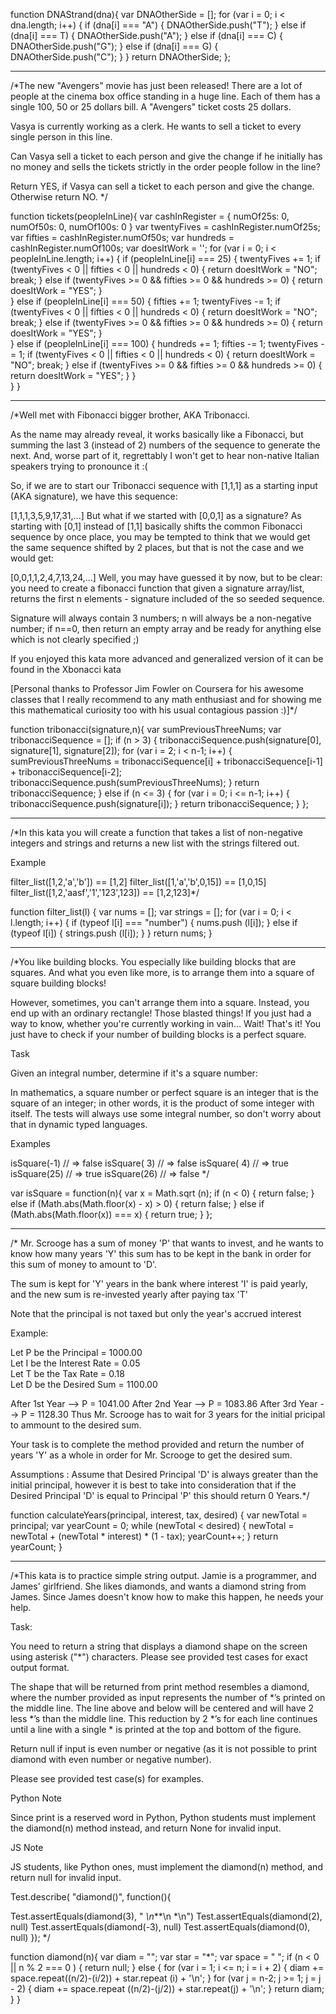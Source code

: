 function DNAStrand(dna){
  var DNAOtherSide = [];
  for (var i = 0; i < dna.length; i++) {
    if (dna[i] === "A") {
      DNAOtherSide.push("T");
    } else if (dna[i] === T) {
      DNAOtherSide.push("A");
    } else if (dna[i] === C) {
      DNAOtherSide.push("G");
    } else if (dna[i] === G) {
      DNAOtherSide.push("C");
    }
  }
 return DNAOtherSide; 
};  
_________________________________________

/*The new "Avengers" movie has just been released! There are a lot of people at the cinema box office standing in a huge line. Each of them has a single 100, 50 or 25 dollars bill. A "Avengers" ticket costs 25 dollars.

Vasya is currently working as a clerk. He wants to sell a ticket to every single person in this line.

Can Vasya sell a ticket to each person and give the change if he initially has no money and sells the tickets strictly in the order people follow in the line?

Return YES, if Vasya can sell a ticket to each person and give the change. Otherwise return NO. */

function tickets(peopleInLine){
  var cashInRegister = {
    numOf25s: 0,
    numOf50s: 0,
    numOf100s: 0
  }
  var twentyFives = cashInRegister.numOf25s;
  var fifties = cashInRegister.numOf50s;
  var hundreds = cashInRegister.numOf100s;
  var doesItWork = '';
  for (var i = 0; i < peopleInLine.length; i++) {
    if (peopleInLine[i] === 25) {
      twentyFives += 1;
      if (twentyFives < 0 || fifties < 0 || hundreds < 0) {
        return doesItWork = "NO";
        break;
      } else if (twentyFives >= 0 && fifties >= 0 && hundreds >= 0) {
        return doesItWork = "YES";
      }  
    } else if (peopleInLine[i] === 50) {
      fifties += 1;
      twentyFives -= 1;
      if (twentyFives < 0 || fifties < 0 || hundreds < 0) {
        return doesItWork = "NO";
        break;
      } else if (twentyFives >= 0 && fifties >= 0 && hundreds >= 0) {
        return doesItWork = "YES";
      }   
    } else if (peopleInLine[i] === 100) {
      hundreds += 1;
      fifties -= 1;
      twentyFives -= 1;
      if (twentyFives < 0 || fifties < 0 || hundreds < 0) {
        return doesItWork = "NO";
        break;
      } else if (twentyFives >= 0 && fifties >= 0 && hundreds >= 0) {
        return doesItWork = "YES";
      } 
    }    
  }
}

_______________________________

/*Well met with Fibonacci bigger brother, AKA Tribonacci.

As the name may already reveal, it works basically like a Fibonacci, but summing the last 3 (instead of 2) numbers of the sequence to generate the next. And, worse part of it, regrettably I won't get to hear non-native Italian speakers trying to pronounce it :(

So, if we are to start our Tribonacci sequence with [1,1,1] as a starting input (AKA signature), we have this sequence:

[1,1,1,3,5,9,17,31,...]
But what if we started with [0,0,1] as a signature? As starting with [0,1] instead of [1,1] basically shifts the common Fibonacci sequence by once place, you may be tempted to think that we would get the same sequence shifted by 2 places, but that is not the case and we would get:

[0,0,1,1,2,4,7,13,24,...]
Well, you may have guessed it by now, but to be clear: you need to create a fibonacci function that given a signature array/list, returns the first n elements - signature included of the so seeded sequence.

Signature will always contain 3 numbers; n will always be a non-negative number; if n==0, then return an empty array and be ready for anything else which is not clearly specified ;)

If you enjoyed this kata more advanced and generalized version of it can be found in the Xbonacci kata

[Personal thanks to Professor Jim Fowler on Coursera for his awesome classes that I really recommend to any math enthusiast and for showing me this mathematical curiosity too with his usual contagious passion :)]*/

function tribonacci(signature,n){
  var sumPreviousThreeNums;
  var tribonacciSequence = [];
  if (n > 3) {
  tribonacciSequence.push(signature[0], signature[1], signature[2]);
  for (var i = 2; i < n-1; i++) {
    sumPreviousThreeNums = tribonacciSequence[i] + tribonacciSequence[i-1] + tribonacciSequence[i-2];
    tribonacciSequence.push(sumPreviousThreeNums);
    }
    return tribonacciSequence;
  } else if (n <= 3) {
      for (var i = 0; i <= n-1; i++) {
      tribonacciSequence.push(signature[i]);
      }
      return tribonacciSequence;
    }
};  
_________________________________
/*In this kata you will create a function that takes a list of non-negative integers and strings and returns a new list with the strings filtered out.

Example

filter_list([1,2,'a','b']) == [1,2]
filter_list([1,'a','b',0,15]) == [1,0,15]
filter_list([1,2,'aasf','1','123',123]) == [1,2,123]*/

function filter_list(l) {
var nums = [];
var strings = [];
  for (var i = 0; i < l.length; i++) {
    if (typeof l[i] === "number") {
    nums.push (l[i]);
    } else if (typeof l[i]) {
    strings.push (l[i]);
    }
  }
  return nums;
}

__________________________________________
/*You like building blocks. You especially like building blocks that are squares. And what you even like more, is to arrange them into a square of square building blocks!

However, sometimes, you can't arrange them into a square. Instead, you end up with an ordinary rectangle! Those blasted things! If you just had a way to know, whether you're currently working in vain… Wait! That's it! You just have to check if your number of building blocks is a perfect square.

Task

Given an integral number, determine if it's a square number:

In mathematics, a square number or perfect square is an integer that is the square of an integer; in other words, it is the product of some integer with itself.
The tests will always use some integral number, so don't worry about that in dynamic typed languages.

Examples

isSquare(-1) // => false
isSquare( 3) // => false
isSquare( 4) // => true
isSquare(25) // => true
isSquare(26) // => false */

var isSquare = function(n){
  var  x = Math.sqrt (n);
    if (n < 0) {
      return false;
    } else if (Math.abs(Math.floor(x) - x) > 0) {
      return false;
    } else if (Math.abs(Math.floor(x)) === x) {
      return true;
    }
};

___________________________
/* Mr. Scrooge has a sum of money 'P' that wants to invest, and he wants to know how many years 'Y' this sum has to be kept in the bank in order for this sum of money to amount to 'D'.

The sum is kept for 'Y' years in the bank where interest 'I' is paid yearly, and the new sum is re-invested yearly after paying tax 'T'

Note that the principal is not taxed but only the year's accrued interest

Example:

  Let P be the Principal = 1000.00      
  Let I be the Interest Rate = 0.05      
  Let T be the Tax Rate = 0.18      
  Let D be the Desired Sum = 1100.00


After 1st Year -->
  P = 1041.00
After 2nd Year -->
  P = 1083.86
After 3rd Year -->
  P = 1128.30
Thus Mr. Scrooge has to wait for 3 years for the initial pricipal to ammount to the desired sum.

Your task is to complete the method provided and return the number of years 'Y' as a whole in order for Mr. Scrooge to get the desired sum.

Assumptions : Assume that Desired Principal 'D' is always greater than the initial principal, however it is best to take into consideration that if the Desired Principal 'D' is equal to Principal 'P' this should return 0 Years.*/

function calculateYears(principal, interest, tax, desired) {
  var newTotal = principal;
  var yearCount = 0;
  while (newTotal < desired) {
    newTotal = newTotal + (newTotal * interest) * (1 - tax);
    yearCount++;
  }
  return yearCount; 
}


________________________________
/*This kata is to practice simple string output. Jamie is a programmer, and James' girlfriend. She likes diamonds, and wants a diamond string from James. Since James doesn't know how to make this happen, he needs your help.

Task:

You need to return a string that displays a diamond shape on the screen using asterisk ("*") characters. Please see provided test cases for exact output format.

The shape that will be returned from print method resembles a diamond, where the number provided as input represents the number of *’s printed on the middle line. The line above and below will be centered and will have 2 less *’s than the middle line. This reduction by 2 *’s for each line continues until a line with a single * is printed at the top and bottom of the figure.

Return null if input is even number or negative (as it is not possible to print diamond with even number or negative number).

Please see provided test case(s) for examples.

Python Note

Since print is a reserved word in Python, Python students must implement the diamond(n) method instead, and return None for invalid input.

JS Note

JS students, like Python ones, must implement the diamond(n) method, and return null for invalid input.


Test.describe( "diamond()", function(){

  Test.assertEquals(diamond(3), " *\n***\n *\n")
  Test.assertEquals(diamond(2), null)
  Test.assertEquals(diamond(-3), null)
  Test.assertEquals(diamond(0), null)
});
*/


function diamond(n){
  var diam = "";
  var star = "*";
  var space = " ";
  if (n < 0 || n % 2 === 0 ) {
    return null;
  } else {
    for (var i = 1; i <= n; i = i + 2) {
      diam += space.repeat((n/2)-(i/2)) + star.repeat (i) + '\n';
    } 
    for (var j = n-2; j >= 1; j = j - 2) {
      diam += space.repeat ((n/2)-(j/2)) + star.repeat(j) + '\n';
    }
    return diam;
  }
}
